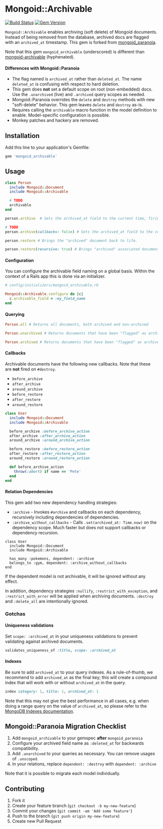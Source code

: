 # Mongoid::Archivable

[![Build Status](https://travis-ci.org/tablecheck/mongoid_archivable.svg?branch=master)](https://travis-ci.org/simi/mongoid_archivable) [![Gem Version](https://img.shields.io/gem/v/mongoid_archivable.svg)](https://rubygems.org/gems/mongoid_archivable)

`Mongoid::Archivable` enables archiving (soft delete) of Mongoid documents. Instead of being removed from the database, archived docs are flagged with an `archived_at` timestamp. This gem is forked from [mongoid_paranoia](https://github.com/simi/mongoid_paranoia).

Note that this gem `mongoid_archivable` (underscored) is different than [mongoid-archivable](https://github.com/Sign2Pay/mongoid-archivable) (hyphenated).

#### Differences with Mongoid::Paranoia

* The flag named is `archived_at` rather than `deleted_at`. The name `deleted_at` is confusing with respect to hard deletion.
* This gem does **not** set a default scope on root (non-embedded) docs. Use the `.unarchived` (live) and `.archived` query scopes as needed.
* Mongoid::Paranoia overrides the `delete` and `destroy` methods with new "soft-delete" behavior. This gem leaves `delete` and `destroy` as-is.
* Requires calling the `archivable` macro function in the model definition to enable. Model-specific configuration is possible.
* Monkey patches and hackery are removed.

## Installation

Add this line to your application's Gemfile:

```ruby
gem 'mongoid_archivable'
```

## Usage

```ruby
class Person
  include Mongoid::Document
  include Mongoid::Archivable

  # TODO
  archivable
end

person.archive  # Sets the archived_at field to the current time, firing callbacks.

# TODO
person.archive(callbacks: false) # Sets the archived_at field to the current time, ignoring callbacks.

person.restore # Brings the "archived" document back to life.

person.restore(recursive: true) # Brings "archived" associated documents back to life recursively
```

#### Configuration

You can configure the archivable field naming on a global basis. Within the context of a Rails app this is done via an initializer.

```ruby
# config/initializers/mongoid_archivable.rb

Mongoid::Archivable.configure do |c|
  c.archivable_field = :my_field_name
end
```

#### Querying

```ruby
Person.all # Returns all documents, both archived and non-archived

Person.unarchived # Returns documents that have been "flagged" as archived.

Person.archived # Returns documents that have been "flagged" as archived.
```

#### Callbacks

Archivable documents have the following new callbacks. Note that these are **not** fired on `#destroy`.

* `before_archive`
* `after_archive`
* `around_archive`
* `before_restore`
* `after_restore`
* `around_restore`

```ruby
class User
  include Mongoid::Document
  include Mongoid::Archivable

  before_archive :before_archive_action
  after_archive :after_archive_action
  around_archive :around_archive_action

  before_restore :before_restore_action
  after_restore :after_restore_action
  around_restore :around_restore_action

  def before_archive_action
    throw(:abort) if name == 'Pete'
  end
end
```

#### Relation Dependencies

This gem add two new dependency handling strategies:

* `:archive` - Invokes `#archive` and callbacks on each dependency, recursively
including dependencies of dependencies.
* `:archive_without_callbacks` - Calls `.set(archived_at: Time.now)` on the
dependency scope. Much faster but does not support callbacks or dependency recursion.

```
class User
  include Mongoid::Document
  include Mongoid::Archivable

  has_many :pokemons, dependent: :archive
  belongs_to :gym, dependent: :archive_without_callbacks
end
```

If the dependent model is not archivable, it will be ignored without any effect.

In addition, dependency strategies `:nullify`, `:restrict_with_exception`,
and `:restrict_with_error` will be applied when archiving documents.
`:destroy` and `:delete_all` are intentionally ignored.

### Gotchas

#### Uniqueness validations

Set `scope: :archived_at` in your uniqueness validations to prevent validating against archived documents.

```ruby
validates_uniqueness_of :title, scope: :archived_at
```

#### Indexes

Be sure to add `archived_at` to your query indexes. As a rule-of-thumb, we recommend
to add `archived_at` as the final key; this will create a compound index that will work
with or without `archived_at` in the query.

```ruby
index category: 1, title: 1, archived_at: 1
```

Note that this may not give the best performance in all cases, e.g. when doing a range query
on the value of `archived_at`, so please refer to the
[MongoDB Indexes documentation](https://docs.mongodb.com/manual/indexes/).

## Mongoid::Paranoia Migration Checklist

1. Add `mongoid_archivable` to your gemspec **after** `mongoid_paranoia`
2. Configure your archived field name as `:deleted_at` for backwards compatibility.
3. Add `.unarchived` to your queries as necessary. You can remove usages of `.unscoped`.
4. In your relations, replace `dependent: :destroy` with `dependent: :archive`

Note that it is possible to migrate each model individually.

## Contributing

1. Fork it
2. Create your feature branch (`git checkout -b my-new-feature`)
3. Commit your changes (`git commit -am 'Add some feature'`)
4. Push to the branch (`git push origin my-new-feature`)
5. Create new Pull Request
